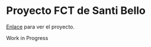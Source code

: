 # Proyecto FCT de Santi Bello

[Enlace](https://debello.github.io/michiapp/) para ver el proyecto.

Work in Progress
